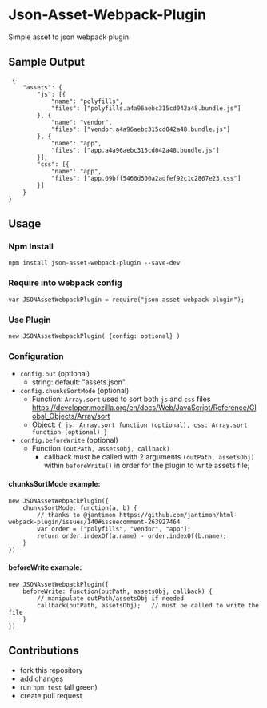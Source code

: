 # Json-Asset-Webpack-Plugin
Simple asset to json webpack plugin

## Sample Output

```
 {
	"assets": {
		"js": [{
			"name": "polyfills",
			"files": ["polyfills.a4a96aebc315cd042a48.bundle.js"]
		}, {
			"name": "vendor",
			"files": ["vendor.a4a96aebc315cd042a48.bundle.js"]
		}, {
			"name": "app",
			"files": ["app.a4a96aebc315cd042a48.bundle.js"]
		}],
		"css": [{
			"name": "app",
			"files": ["app.09bff5466d500a2adfef92c1c2867e23.css"]
		}]
	}
}
```

## Usage

### Npm Install
```
npm install json-asset-webpack-plugin --save-dev
```

### Require into webpack config
```
var JSONAssetWebpackPlugin = require("json-asset-webpack-plugin");
```

### Use Plugin
```
new JSONAssetWebpackPlugin( {config: optional} )
```

### Configuration

- `config.out` (optional)
    - string: default: "assets.json"
- `config.chunksSortMode` (optional)
    - Function: `Array.sort` used to sort both `js` and `css` files https://developer.mozilla.org/en/docs/Web/JavaScript/Reference/Global_Objects/Array/sort
    - Object: `{ js: Array.sort function (optional), css: Array.sort function (optional) }`
- `config.beforeWrite` (optional)
	- Function `(outPath, assetsObj, callback)`
		- callback must be called with 2 arguments `(outPath, assetsObj)` within `beforeWrite()` in order for the plugin to write assets file;

#### chunksSortMode example:
```
new JSONAssetWebpackPlugin({
    chunksSortMode: function(a, b) {
        // thanks to @jantimon https://github.com/jantimon/html-webpack-plugin/issues/140#issuecomment-263927464
        var order = ["polyfills", "vendor", "app"];
        return order.indexOf(a.name) - order.indexOf(b.name);
    }
})
```

#### beforeWrite example:
```
new JSONAssetWebpackPlugin({
    beforeWrite: function(outPath, assetsObj, callback) {
        // manipulate outPath/assetsObj if needed
        callback(outPath, assetsObj);	// must be called to write the file
    }
})
```
## Contributions

- fork this repository
- add changes
- run `npm test` (all green)
- create pull request
